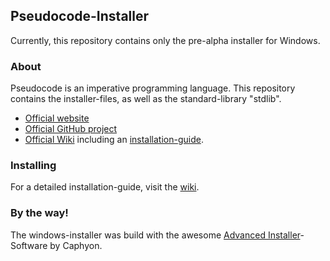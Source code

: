 ## Pseudocode-Installer
Currently, this repository contains only the pre-alpha installer for Windows. 

### About
Pseudocode is an imperative programming language. This repository contains the installer-files, as well as the standard-library "stdlib".
- [Official website](https://pseudocode.site/)
- [Official GitHub project](https://github.com/xtay2/Pseudocode)
- [Official Wiki](https://wiki.pseudocode.site/index.php/Main_Page) including an [installation-guide](https://wiki.pseudocode.site/index.php/How_to_run).

### Installing
For a detailed installation-guide, visit the [wiki](http://wiki.pseudocode/index.php?title=How_to_run).

### By the way!
The windows-installer was build with the awesome [Advanced Installer](https://www.advancedinstaller.com/)-Software by Caphyon.

